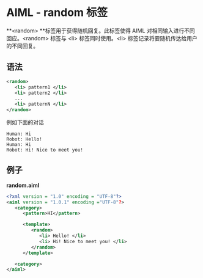 # AIML - random 标签

**&lt;random&gt; **标签用于获得随机回复。此标签使得 AIML 对相同输入进行不同回应。&lt;random&gt; 标签与 &lt;li&gt; 标签同时使用。&lt;li&gt; 标签记录将要随机传达给用户的不同回复。

## 语法

```xml
<random>
   <li> pattern1 </li>
   <li> pattern2 </li>
   ...
   <li> patternN </li>
</random>
```

例如下面的对话

```
Human: Hi
Robot: Hello!
Human: Hi
Robot: Hi! Nice to meet you!
```

## 例子

**random.aiml**

```xml
<?xml version = "1.0" encoding = "UTF-8"?>
<aiml version = "1.0.1" encoding ="UTF-8"?>
   <category>
      <pattern>HI</pattern>

      <template>
         <random>
            <li> Hello! </li>
            <li> Hi! Nice to meet you! </li>
         </random>
      </template>

   <category>      
</aiml>
```



